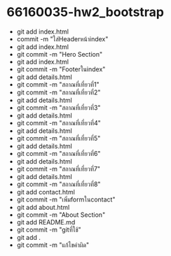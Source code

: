 # 66160035-hw2_bootstrap
- git add index.html
- commit -m "ใส่Headerหน้าindex"
- git add index.html
- git commit -m "Hero Section"
- git add index.html
- git commit -m "Footerในindex"
- git add details.html
- git commit -m "สถาณที่เที่ยวที่1"  
- git commit -m "สถาณที่เที่ยวที่2"
- git add details.html
- git commit -m "สถาณที่เที่ยวที่3"
- git add details.html
- git commit -m "สถาณที่เที่ยวที่4"
- git add details.html
- git commit -m "สถาณที่เที่ยวที่5"
- git add details.html
- git commit -m "สถาณที่เที่ยวที่6"
- git add details.html
- git commit -m "สถาณที่เที่ยวที่7"
- git add details.html
- git commit -m "สถาณที่เที่ยวที่8"
- git add contact.html
- git commit -m "เพิ่มformในcontact"
- git add about.html
- git commit -m "About Section"
- git add README.md
- git commit -m "gitที่ใช้"
- git add .
- git commit -m "แก้ไขคำผิด"